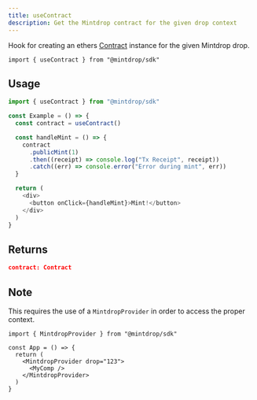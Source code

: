 ```yaml
---
title: useContract
description: Get the Mintdrop contract for the given drop context
---
```


Hook for creating an ethers [Contract](https://docs.ethers.io/v5/api/contract/contract/) instance for the given Mintdrop drop.

```
import { useContract } from "@mintdrop/sdk"
```

## Usage

```ts
import { useContract } from "@mintdrop/sdk"

const Example = () => {
  const contract = useContract()

  const handleMint = () => {
    contract
      .publicMint(1)
      .then((receipt) => console.log("Tx Receipt", receipt))
      .catch((err) => console.error("Error during mint", err))
  }

  return (
    <div>
      <button onClick={handleMint}>Mint!</button>
    </div>
  )
}
```

## Returns

```json
contract: Contract
```

## Note

This requires the use of a `MintdropProvider` in order to access the proper context.

```tsx
import { MintdropProvider } from "@mintdrop/sdk"

const App = () => {
  return (
    <MintdropProvider drop="123">
      <MyComp />
    </MintdropProvider>
  )
}
```
